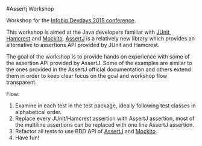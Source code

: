 #Assertj Workshop

Workshop for the [Infobip Devdays 2015 conference][infobip-devdays].

This workshop is aimed at the Java developers familiar with [JUnit][junit], [Hamcrest][hamcrest] and [Mockito][mockito]. [AssertJ][assertj] is a relatively new library which provides an alternative to assertions API provided by JUnit and Hamcrest.

The goal of the workshop is to provide hands on experience with some of the assertion API provided by AssertJ.
Some of the examples are similar to the ones provided in the AssertJ official documentation and others extend them in order to keep clear focus on the goal and workshop flow transparent.

Flow:

1. Examine in each test in the test package, ideally following test classes in alphabetical order.
2. Replace every JUnit/Hamcrest assertion with AssertJ assertion, most of the multiline assertions can be replaced with one line AssertJ assertion.
3. Refactor all tests to use BDD API of [AssertJ][bdd-assertj] and [Mockito][bdd-mockito].
4. Have fun!

[infobip-devdays]: http://www.infobip.com/dev-days/
[hamcrest]: http://hamcrest.org/
[junit]: http://junit.org/
[mockito]: http://mockito.org/
[assertj]: http://joel-costigliola.github.io/assertj
[bdd-assertj]: http://joel-costigliola.github.io/assertj/core-8/api/org/assertj/core/api/BDDAssertions.html
[bdd-mockito]: http://site.mockito.org/mockito/docs/current/org/mockito/BDDMockito.html
